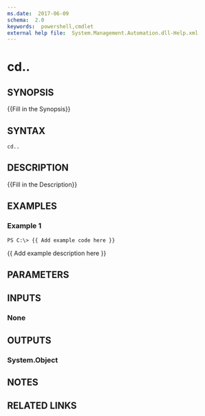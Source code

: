```yaml
---
ms.date:  2017-06-09
schema:  2.0
keywords:  powershell,cmdlet
external help file:  System.Management.Automation.dll-Help.xml
---
```


# cd..

## SYNOPSIS
{{Fill in the Synopsis}}

## SYNTAX

```
cd..
```

## DESCRIPTION
{{Fill in the Description}}

## EXAMPLES

### Example 1
```
PS C:\> {{ Add example code here }}
```

{{ Add example description here }}

## PARAMETERS

## INPUTS

### None


## OUTPUTS

### System.Object

## NOTES

## RELATED LINKS

